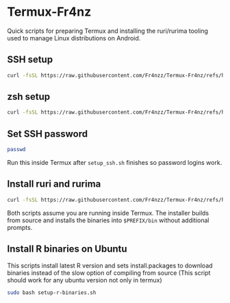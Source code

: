 # Termux-Fr4nz

Quick scripts for preparing Termux and installing the ruri/rurima tooling used to manage Linux distributions on Android.

## SSH setup

```bash
curl -fsSL https://raw.githubusercontent.com/Fr4nzz/Termux-Fr4nz/refs/heads/main/setup_ssh.sh | bash
```

## zsh setup

```bash
curl -fsSL https://raw.githubusercontent.com/Fr4nzz/Termux-Fr4nz/refs/heads/main/install_zsh.sh | bash
```

## Set SSH password

```bash
passwd
```

Run this inside Termux after `setup_ssh.sh` finishes so password logins work.

## Install ruri and rurima

```bash
curl -fsSL https://raw.githubusercontent.com/Fr4nzz/Termux-Fr4nz/refs/heads/main/install_ruri_rurima.sh | bash
```

Both scripts assume you are running inside Termux. The installer builds from source and installs the binaries into `$PREFIX/bin` without additional prompts.

## Install R binaries on Ubuntu

This scripts install latest R version and sets install.packages to download binaries instead of the slow option of compiling from source (This script should work for any ubuntu version not only in termux)

```bash
sudo bash setup-r-binaries.sh
```
